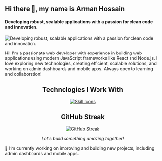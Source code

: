 

## Hi there 👋, my name is Arman Hossain
#### Developing robust, scalable applications with a passion for clean code and innovation.
![Developing robust, scalable applications with a passion for clean code and innovation.](https://i.ibb.co.com/Y2rVtrQ/github-header-image-2.png)

Hi! I'm a passionate web developer with experience in building web applications using modern JavaScript frameworks like React and Node.js. I love exploring new technologies, creating efficient, scalable solutions, and working on admin dashboards and mobile apps. Always open to learning and collaboration!


<h2 align="center">Technologies I Work With</h2>
<p align="center">
  <a href="https://skillicons.dev">
    <img src="https://skillicons.dev/icons?i=html,css,ts,js,nodejs,nextjs,react,redux,tailwind,express,mongodb,postgres,git,redis,netlify,vite,vercel,java&perline=5" alt="Skill Icons" />
  </a>
</p>

<h2 align="center">GitHub Streak</h2>
<p align="center">
  <a href="https://git.io/streak-stats">
    <img src="https://streak-stats.demolab.com/?user=MAHossain1&theme=dark" alt="GitHub Streak" />
  </a>
</p>

<p align="center">
  <em>Let's build something amazing together!</em>
</p>








🔭 I’m currently working on improving  and building new projects, including admin dashboards and mobile apps.


